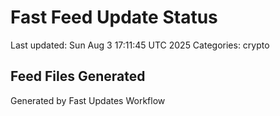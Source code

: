 # Fast Feed Update Status
Last updated: Sun Aug  3 17:11:45 UTC 2025
Categories: crypto

## Feed Files Generated

Generated by Fast Updates Workflow
